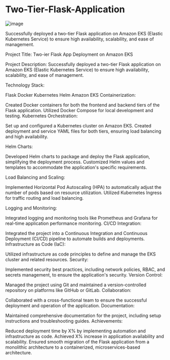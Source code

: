 # Two-Tier-Flask-Application


![image](https://github.com/PurushotamSharma/Two-Tier-Flask-Application/assets/107574991/e498e879-58bf-4f00-bfbf-3c0252ca800e)

Successfully deployed a two-tier Flask application on Amazon EKS (Elastic Kubernetes Service) to ensure high availability, scalability, and ease of management.

Project Title: Two-ier Flask App Deployment on Amazon EKS

Project Description: Successfully deployed a two-tier Flask application on Amazon EKS (Elastic Kubernetes Service) to ensure high availability, scalability, and ease of management.

Technology Stack:

Flask
Docker
Kubernetes
Helm
Amazon EKS
Containerization:

Created Docker containers for both the frontend and backend tiers of the Flask application.
Utilized Docker Compose for local development and testing.
Kubernetes Orchestration:

Set up and configured a Kubernetes cluster on Amazon EKS.
Created deployment and service YAML files for both tiers, ensuring load balancing and high availability.

Helm Charts:

Developed Helm charts to package and deploy the Flask application, simplifying the deployment process.
Customized Helm values and templates to accommodate the application's specific requirements.

Load Balancing and Scaling:

Implemented Horizontal Pod Autoscaling (HPA) to automatically adjust the number of pods based on resource utilization.
Utilized Kubernetes Ingress for traffic routing and load balancing.

Logging and Monitoring:

Integrated logging and monitoring tools like Prometheus and Grafana for real-time application performance monitoring.
CI/CD Integration:

Integrated the project into a Continuous Integration and Continuous Deployment (CI/CD) pipeline to automate builds and deployments.
Infrastructure as Code (IaC):

Utilized infrastructure as code principles to define and manage the EKS cluster and related resources.
Security:

Implemented security best practices, including network policies, RBAC, and secrets management, to ensure the application's security.
Version Control:

Managed the project using Git and maintained a version-controlled repository on platforms like GitHub or GitLab.
Collaboration:

Collaborated with a cross-functional team to ensure the successful deployment and operation of the application.
Documentation:

Maintained comprehensive documentation for the project, including setup instructions and troubleshooting guides.
Achievements:

Reduced deployment time by X% by implementing automation and infrastructure as code.
Achieved X% increase in application availability and scalability.
Ensured smooth migration of the Flask application from a monolithic architecture to a containerized, microservices-based architecture.




